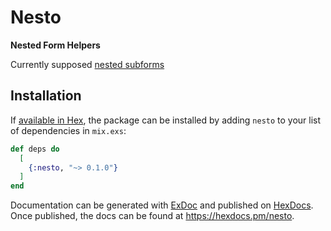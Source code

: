 # Nesto

**Nested Form Helpers**

Currently supposed [nested subforms](Nesto.NestedSubform.html)

## Installation

If [available in Hex](https://hex.pm/docs/publish), the package can be installed
by adding `nesto` to your list of dependencies in `mix.exs`:

```elixir
def deps do
  [
    {:nesto, "~> 0.1.0"}
  ]
end
```

Documentation can be generated with [ExDoc](https://github.com/elixir-lang/ex_doc)
and published on [HexDocs](https://hexdocs.pm). Once published, the docs can
be found at <https://hexdocs.pm/nesto>.

